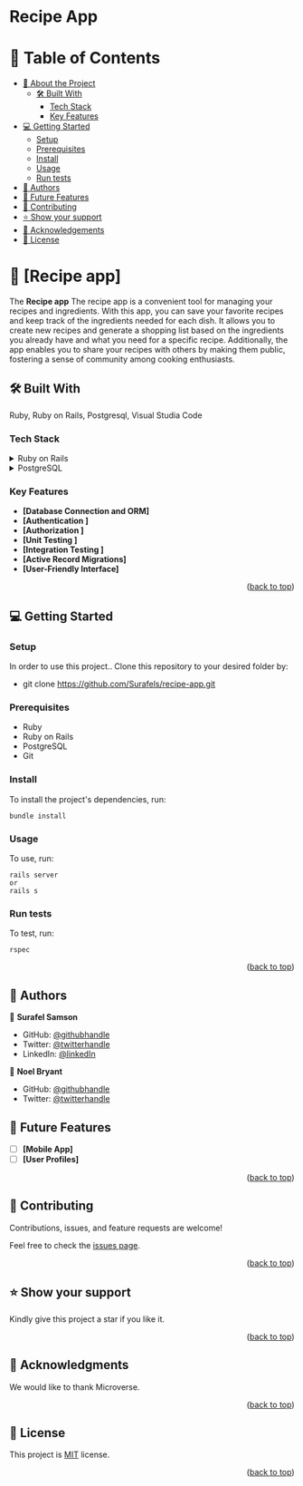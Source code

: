 # Recipe App

<a name="readme-top"></a>

# 📗 Table of Contents

- [📖 About the Project](#about-project)
  - [🛠 Built With](#built-with)
    - [Tech Stack](#tech-stack)
    - [Key Features](#key-features)
- [💻 Getting Started](#getting-started)
  - [Setup](#setup)
  - [Prerequisites](#prerequisites)
  - [Install](#install)
  - [Usage](#usage)
  - [Run tests](#run-tests)
- [👥 Authors](#authors)
- [🔭 Future Features](#future-features)
- [🤝 Contributing](#contributing)
- [⭐️ Show your support](#support)
- [🙏 Acknowledgements](#acknowledgements)
- [📝 License](#license)

# 📖 [Recipe app] <a name="about-project"></a>

The **Recipe app** The recipe app is a convenient tool for managing your recipes and ingredients. With this app, you can save your favorite recipes and keep track of the ingredients needed for each dish. It allows you to create new recipes and generate a shopping list based on the ingredients you already have and what you need for a specific recipe. Additionally, the app enables you to share your recipes with others by making them public, fostering a sense of community among cooking enthusiasts.

## 🛠 Built With <a name="built-with"></a>

Ruby, Ruby on Rails, Postgresql, Visual Studia Code

### Tech Stack <a name="tech-stack"></a>

<details>
  <summary>Ruby on Rails</summary>
</details>

<details>
  <summary>PostgreSQL</summary>
</details>

### Key Features <a name="key-features"></a>

- **[Database Connection and ORM]**
- **[Authentication ]**
- **[Authorization ]**
- **[Unit Testing ]**
- **[Integration Testing ]**
- **[Active Record Migrations]**
- **[User-Friendly Interface]**

<p align="right">(<a href="#readme-top">back to top</a>)</p>

## 💻 Getting Started <a name="getting-started"></a>

### Setup <a name="setup"></a>

In order to use this project.. Clone this repository to your desired folder by:

- git clone https://github.com/Surafels/recipe-app.git

### Prerequisites <a name="prerequisites"></a>

- Ruby
- Ruby on Rails
- PostgreSQL
- Git

### Install <a name="install"></a>

To install the project's dependencies, run:

```
bundle install
```

### Usage <a name="usage"></a>

To use, run:

```
rails server
or
rails s
```

### Run tests <a name="run tests"></a>

To test, run:

```
rspec
```

<p align="right">(<a href="#readme-top">back to top</a>)</p>

## 👥 Authors <a name="authors"></a>

👤 **Surafel Samson**
- GitHub: [@githubhandle](https://github.com/Surafels)
- Twitter: [@twitterhandle](https://twitter.com/SurafelSamson2)
- LinkedIn: [@linkedIn](https://www.linkedin.com/in/surafel-samson-4b2635267/)

👤 **Noel Bryant**
- GitHub: [@githubhandle](https://github.com/NoelLincoln)
- Twitter: [@twitterhandle](https://twitter.com/noel_lincoln)

## 🔭 Future Features <a name="future-features"></a>

- [ ] **[Mobile App]**
- [ ] **[User Profiles]**

<p align="right">(<a href="#readme-top">back to top</a>)</p>

## 🤝 Contributing <a name="contributing"></a>

Contributions, issues, and feature requests are welcome!

Feel free to check the [issues page](https://github.com/Surafels/recipe-app/issues).

<p align="right">(<a href="#readme-top">back to top</a>)</p>

## ⭐️ Show your support <a name="support"></a>

Kindly give this project a star if you like it.

<p align="right">(<a href="#readme-top">back to top</a>)</p>

## 🙏 Acknowledgments <a name="acknowledgements"></a>

We would like to thank Microverse.

<p align="right">(<a href="#readme-top">back to top</a>)</p>

## 📝 License <a name="license"></a>

This project is [MIT](/LICENSE) license.

<p align="right">(<a href="#readme-top">back to top</a>)</p>
